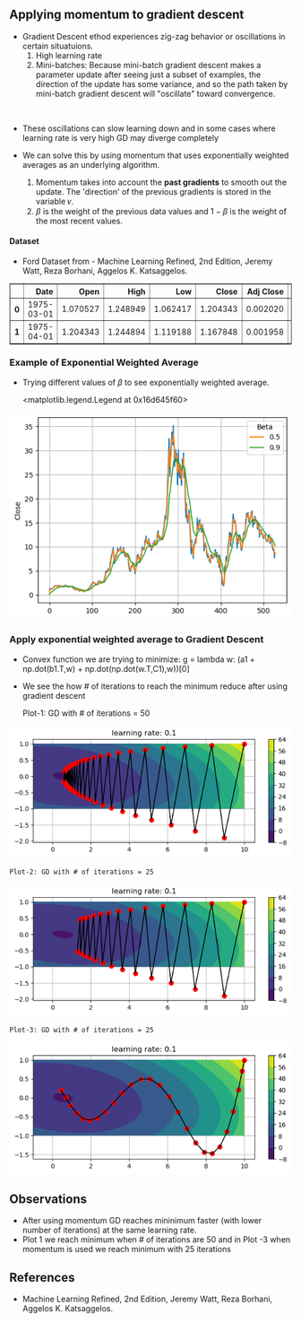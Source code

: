 ## Applying momentum to gradient descent

- Gradient Descent ethod experiences zig-zag behavior or oscillations in certain situatuions. 
    1)  High learning rate
    2)  Mini-batches: Because mini-batch gradient descent makes a parameter update after seeing just a subset of examples, the direction of the update has some variance, and so the path taken by mini-batch gradient descent will "oscillate" toward convergence. <br> 
<br>

- These oscillations can slow learning down and in some cases where learning rate is very high GD may diverge completely 

- We can solve this by using momentum that uses exponentially weighted averages as an underlying algorithm.
    1) Momentum takes into account the **past gradients** to smooth out the update. The 'direction' of the previous gradients is stored in the variable 𝑣.
    2)  $\beta$ is the weight of the previous data values and $1-\beta$ is the weight of the most recent values. 

#### Dataset
- Ford Dataset from - Machine Learning Refined, 2nd Edition, Jeremy Watt, Reza Borhani, Aggelos K. Katsaggelos.




<div>
<style scoped>
    .dataframe tbody tr th:only-of-type {
        vertical-align: middle;
    }

    .dataframe tbody tr th {
        vertical-align: top;
    }

    .dataframe thead th {
        text-align: right;
    }
</style>
<table border="1" class="dataframe">
  <thead>
    <tr style="text-align: right;">
      <th></th>
      <th>Date</th>
      <th>Open</th>
      <th>High</th>
      <th>Low</th>
      <th>Close</th>
      <th>Adj Close</th>
      <th>Volume</th>
    </tr>
  </thead>
  <tbody>
    <tr>
      <th>0</th>
      <td>1975-03-01</td>
      <td>1.070527</td>
      <td>1.248949</td>
      <td>1.062417</td>
      <td>1.204343</td>
      <td>0.002020</td>
      <td>48741400</td>
    </tr>
    <tr>
      <th>1</th>
      <td>1975-04-01</td>
      <td>1.204343</td>
      <td>1.244894</td>
      <td>1.119188</td>
      <td>1.167848</td>
      <td>0.001958</td>
      <td>29854600</td>
    </tr>
  </tbody>
</table>
</div>



### Example of Exponential Weighted Average
- Trying different values of $\beta$ to see exponentially weighted average.




    <matplotlib.legend.Legend at 0x16d645f60>




    
![png](Momemtum_files/Momemtum_6_1.png)
    


### Apply exponential weighted average to Gradient Descent 
- Convex function we are trying to minimize: g = lambda w: (a1 + np.dot(b1.T,w) + np.dot(np.dot(w.T,C1),w))[0]
- We see the how # of iterations to reach the minimum reduce after using gradient descent

    Plot-1: GD with # of iterations = 50



    
![png](Momemtum_files/Momemtum_9_1.png)
    


    Plot-2: GD with # of iterations = 25



    
![png](Momemtum_files/Momemtum_10_1.png)
    


    Plot-3: GD with # of iterations = 25



    
![png](Momemtum_files/Momemtum_11_1.png)
    


## Observations
- After using momentum GD reaches mininimum faster (with lower number of iterations) at the same learning rate. 
- Plot 1 we reach minimum when # of iterations are 50 and in Plot -3 when momentum is used we reach minimum with 25 iterations

## References
- Machine Learning Refined, 2nd Edition, Jeremy Watt, Reza Borhani, Aggelos K. Katsaggelos.


